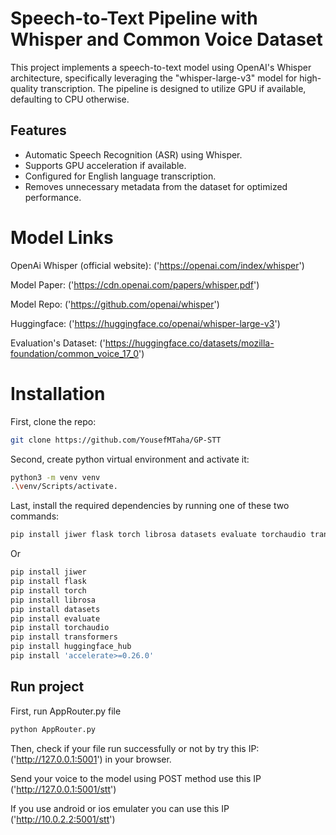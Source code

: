 # Speech-to-Text Pipeline with Whisper and Common Voice Dataset

This project implements a speech-to-text model using OpenAI's Whisper architecture, specifically leveraging the "whisper-large-v3" model for high-quality transcription. The pipeline is designed to utilize GPU if available, defaulting to CPU otherwise.

## Features

- Automatic Speech Recognition (ASR) using Whisper.
- Supports GPU acceleration if available.
- Configured for English language transcription.
- Removes unnecessary metadata from the dataset for optimized performance.

# Model Links

OpenAi Whisper (official website): ('https://openai.com/index/whisper')

Model Paper: ('https://cdn.openai.com/papers/whisper.pdf')

Model Repo: ('https://github.com/openai/whisper')

Huggingface: ('https://huggingface.co/openai/whisper-large-v3')

Evaluation's Dataset: ('https://huggingface.co/datasets/mozilla-foundation/common_voice_17_0')

# Installation

First, clone the repo:

```bash
git clone https://github.com/YousefMTaha/GP-STT
```

Second, create python virtual environment and activate it:

```bash
python3 -m venv venv
.\venv/Scripts/activate.
```

Last, install the required dependencies by running one of these two commands:

```bash
pip install jiwer flask torch librosa datasets evaluate torchaudio transformers huggingface_hub 'accelerate>=0.26.0'
```

Or

```bash
pip install jiwer
pip install flask
pip install torch
pip install librosa
pip install datasets
pip install evaluate
pip install torchaudio
pip install transformers
pip install huggingface_hub
pip install 'accelerate>=0.26.0'
```

## Run project

First, run AppRouter.py file

```bash
python AppRouter.py
```

Then, check if your file run successfully or not by try this IP: ('http://127.0.0.1:5001') in your browser.

Send your voice to the model using POST method use this IP ('http://127.0.0.1:5001/stt')

If you use android or ios emulater you can use this IP ('http://10.0.2.2:5001/stt')